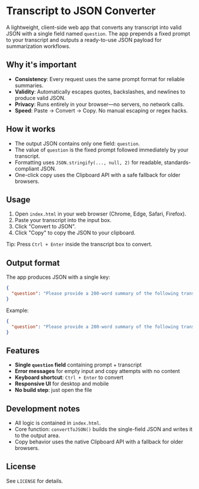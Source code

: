 # Transcript to JSON Converter

A lightweight, client-side web app that converts any transcript into valid JSON with a single field named `question`. The app prepends a fixed prompt to your transcript and outputs a ready-to-use JSON payload for summarization workflows.

## Why it's important
- **Consistency**: Every request uses the same prompt format for reliable summaries.
- **Validity**: Automatically escapes quotes, backslashes, and newlines to produce valid JSON.
- **Privacy**: Runs entirely in your browser—no servers, no network calls.
- **Speed**: Paste → Convert → Copy. No manual escaping or regex hacks.

## How it works
- The output JSON contains only one field: `question`.
- The value of `question` is the fixed prompt followed immediately by your transcript.
- Formatting uses `JSON.stringify(..., null, 2)` for readable, standards-compliant JSON.
- One-click copy uses the Clipboard API with a safe fallback for older browsers.

## Usage
1. Open `index.html` in your web browser (Chrome, Edge, Safari, Firefox).
2. Paste your transcript into the input box.
3. Click "Convert to JSON".
4. Click "Copy" to copy the JSON to your clipboard.

Tip: Press `Ctrl + Enter` inside the transcript box to convert.

## Output format
The app produces JSON with a single key:

```json
{
  "question": "Please provide a 200-word summary of the following transcription: <your transcript here>"
}
```

Example:
```json
{
  "question": "Please provide a 200-word summary of the following transcription: Yesterday we discussed the Q3 roadmap..."
}
```

## Features
- **Single `question` field** containing prompt + transcript
- **Error messages** for empty input and copy attempts with no content
- **Keyboard shortcut**: `Ctrl + Enter` to convert
- **Responsive UI** for desktop and mobile
- **No build step**: just open the file

## Development notes
- All logic is contained in `index.html`.
- Core function: `convertToJSON()` builds the single-field JSON and writes it to the output area.
- Copy behavior uses the native Clipboard API with a fallback for older browsers.

## License
See `LICENSE` for details.
